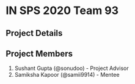 # IN SPS 2020 Team 93

## Project Details

## Project Members

1. Sushant Gupta (@sonudoo) - Project Advisor
2. Samiksha Kapoor (@samii9914) - Mentee
